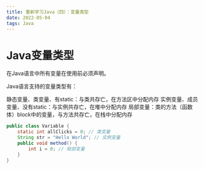 ```yaml
---
title: 重新学习Java（四）：变量类型
date: 2022-05-04
tags: Java
---
```


# Java变量类型

在Java语言中所有变量在使用前必须声明。

 Java语言支持的变量类型有：
 
 静态变量、类变量、有static：与类共存亡，在方法区中分配内存
 实例变量、成员变量、没有static：与实例共存亡，在堆中分配内存
 局部变量：类的方法（函数体）block中的变量，与方法共存亡，在栈中分配内存
 
 ```java
 public class Variable {
     static int allClicks = 0; // 类变量
     String str = "Hello World"; // 实例变量
     public void method() {
         int i = 0; // 局部变量
     }
 }
 ```